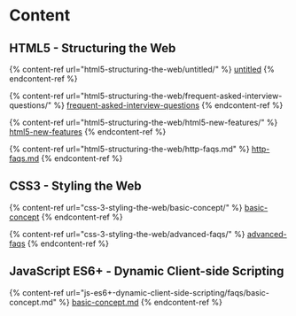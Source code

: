 # Content

## HTML5 - Structuring the Web

{% content-ref url="html5-structuring-the-web/untitled/" %}
[untitled](html5-structuring-the-web/untitled/)
{% endcontent-ref %}

{% content-ref url="html5-structuring-the-web/frequent-asked-interview-questions/" %}
[frequent-asked-interview-questions](html5-structuring-the-web/frequent-asked-interview-questions/)
{% endcontent-ref %}

{% content-ref url="html5-structuring-the-web/html5-new-features/" %}
[html5-new-features](html5-structuring-the-web/html5-new-features/)
{% endcontent-ref %}

{% content-ref url="html5-structuring-the-web/http-faqs.md" %}
[http-faqs.md](html5-structuring-the-web/http-faqs.md)
{% endcontent-ref %}

## CSS3 - Styling the Web

{% content-ref url="css-3-styling-the-web/basic-concept/" %}
[basic-concept](css-3-styling-the-web/basic-concept/)
{% endcontent-ref %}

{% content-ref url="css-3-styling-the-web/advanced-faqs/" %}
[advanced-faqs](css-3-styling-the-web/advanced-faqs/)
{% endcontent-ref %}



## JavaScript ES6+ - Dynamic Client-side Scripting

{% content-ref url="js-es6+-dynamic-client-side-scripting/faqs/basic-concept.md" %}
[basic-concept.md](js-es6+-dynamic-client-side-scripting/faqs/basic-concept.md)
{% endcontent-ref %}



